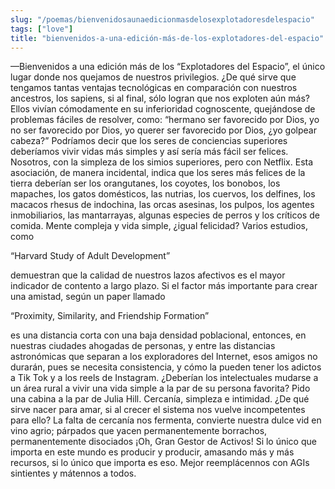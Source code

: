 ```yaml
---
slug: "/poemas/bienvenidosaunaedicionmasdelosexplotadoresdelespacio"
tags: ["love"]
title: "bienvenidos-a-una-edición-más-de-los-explotadores-del-espacio"
---
```

—Bienvenidos a una edición más de los “Explotadores del Espacio”, el único lugar donde nos quejamos de nuestros privilegios. ¿De qué sirve que tengamos tantas ventajas tecnológicas en comparación con nuestros ancestros, los sapiens, si al final, sólo logran que nos exploten aún más? Ellos vivían cómodamente en su inferioridad cognoscente, quejándose de problemas fáciles de resolver, como: “hermano ser favorecido por Dios, yo no ser favorecido por Dios, yo querer ser favorecido por Dios, ¿yo golpear cabeza?” Podríamos decir que los seres de conciencias superiores deberíamos vivir vidas más simples y así sería más fácil ser felices. Nosotros, con la simpleza de los simios superiores, pero con Netflix. Esta asociación, de manera incidental, indica que los seres más felices de la tierra deberían ser los orangutanes, los coyotes, los bonobos, los mapaches, los gatos domésticos, las nutrias, los cuervos, los delfines, los macacos rhesus de indochina, las orcas asesinas, los pulpos, los agentes inmobiliarios, las mantarrayas, algunas especies de perros y los críticos de comida. Mente compleja y vida simple, ¿igual felicidad? Varios estudios, como  

“Harvard Study of Adult Development”

demuestran que la calidad de nuestros lazos afectivos es el mayor indicador de contento a largo plazo. Si el factor más importante para crear una amistad, según un paper llamado

“Proximity, Similarity, and Friendship Formation” 

es una distancia corta con una baja densidad poblacional, entonces, en nuestras ciudades ahogadas de personas, y entre las distancias astronómicas que separan a los exploradores del Internet, esos amigos no durarán, pues se necesita consistencia, y cómo la pueden tener los adictos a Tik Tok y a los reels de Instagram. ¿Deberían los intelectuales mudarse a un área rural a vivir una vida simple a la par de su persona favorita? Pido una cabina a la par de Julia Hill. Cercanía, simpleza e intimidad. ¿De qué sirve nacer para amar, si al crecer el sistema nos vuelve incompetentes para ello? La falta de cercanía nos fermenta, convierte nuestra dulce vid en vino agrio; párpados que yacen permanentemente borrachos, permanentemente disociados ¡Oh, Gran Gestor de Activos! Si lo único que importa en este mundo es producir y producir, amasando más y más recursos, si lo único que importa es eso. Mejor reemplácennos con AGIs sintientes y mátennos a todos.